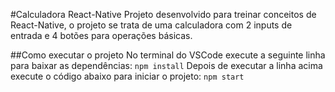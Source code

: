 #Calculadora React-Native
Projeto desenvolvido para treinar conceitos de React-Native, o projeto se trata de uma calculadora com 2 inputs de entrada e 4 botões para operações básicas.

##Como executar o projeto
No terminal do VSCode execute a seguinte linha para baixar as dependências:
`npm install`
Depois de executar a linha acima execute o código abaixo para iniciar o projeto:
`npm start`
